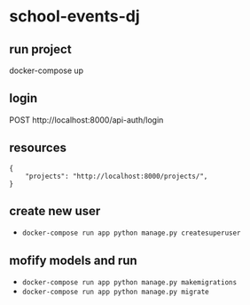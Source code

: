 # school-events-dj


## run project
docker-compose up

## login
POST http://localhost:8000/api-auth/login

## resources
```
{
    "projects": "http://localhost:8000/projects/",
}
```
## create new user
- ```docker-compose run app python manage.py createsuperuser ```

## mofify models and run
- ```docker-compose run app python manage.py makemigrations```
- ```docker-compose run app python manage.py migrate```
## 
